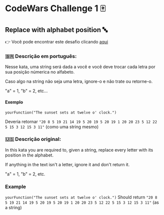 # CodeWars Challenge 1 :mahjong:
## Replace with alphabet position :abc:

:point_right: Você pode encontrar este desafio clicando [aqui](https://www.codewars.com/kata/546f922b54af40e1e90001da)

### :brazil: Descrição em português:

Nesse kata, uma string será dada a você e você deve trocar cada letra por sua posição númerica no alfabeto.

Caso algo na string não seja uma letra, ignore-o e não trate ou retorne-o.

"a" = 1, "b" = 2, etc...

#### Exemplo

`yourFunction("The sunset sets at twelve o' clock.")`

Deveria retornar ```"20 8 5 19 21 14 19 5 20 19 5 20 19 1 20 20 23 5 12 22 5 15 3 12 15 3 11"``` (como uma string mesmo)

### :us: Descrição original:

In this kata you are required to, given a string, replace every letter with its position in the alphabet.

If anything in the text isn't a letter, ignore it and don't return it.

"a" = 1, "b" = 2, etc.

### Example

`yourFunction("The sunset sets at twelve o' clock.")`
Should return ```"20 8 5 19 21 14 19 5 20 19 5 20 19 1 20 20 23 5 12 22 5 15 3 12 15 3 11"``` (as a string)
